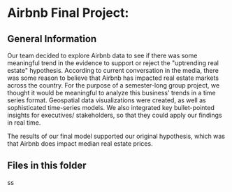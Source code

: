 # Airbnb Final Project:

## General Information

Our team decided to explore Airbnb data to see if there was some meaningful trend in the evidence 
to support or reject the "uptrending real estate" hypothesis. According to current conversation in the
media, there was some reason to believe that Airbnb has impacted real estate markets across the country.
For the purpose of a semester-long group project, we thought it would be meaningful to analyze this
business' trends in a time series format. Geospatial data visualizations were created, as well as
sophisticated time-series models. We also integrated key bullet-pointed insights for executives/
stakeholders, so that they could apply our findings in real time.

The results of our final model supported our original hypothesis, which was that Airbnb does impact
median real estate prices. 

## Files in this folder

ss
